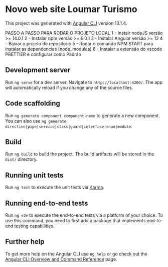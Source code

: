 # Novo web site Loumar Turismo
This project was generated with [Angular CLI](https://github.com/angular/angular-cli) version 13.1.4.

PASSO A PASSO PARA RODAR O PROJETO LOCAL
1 - Instalr nodeJS versão >= 14.0.1
2 - Instalar npm versão >= 6.0.1
3 - Instalar Angular versão >= 12
4 - Baixar o projeto do repositorio 
5 - Rodar o comando NPM START para instalar as dependencias (node_modules)
6 - Instalar a extensão do vscode PRETTIER e configurar como Padrão

## Development server

Run `ng serve` for a dev server. Navigate to `http://localhost:4200/`. The app will automatically reload if you change any of the source files.

## Code scaffolding

Run `ng generate component component-name` to generate a new component. You can also use `ng generate directive|pipe|service|class|guard|interface|enum|module`.

## Build

Run `ng build` to build the project. The build artifacts will be stored in the `dist/` directory.

## Running unit tests

Run `ng test` to execute the unit tests via [Karma](https://karma-runner.github.io).

## Running end-to-end tests

Run `ng e2e` to execute the end-to-end tests via a platform of your choice. To use this command, you need to first add a package that implements end-to-end testing capabilities.

## Further help

To get more help on the Angular CLI use `ng help` or go check out the [Angular CLI Overview and Command Reference](https://angular.io/cli) page.
